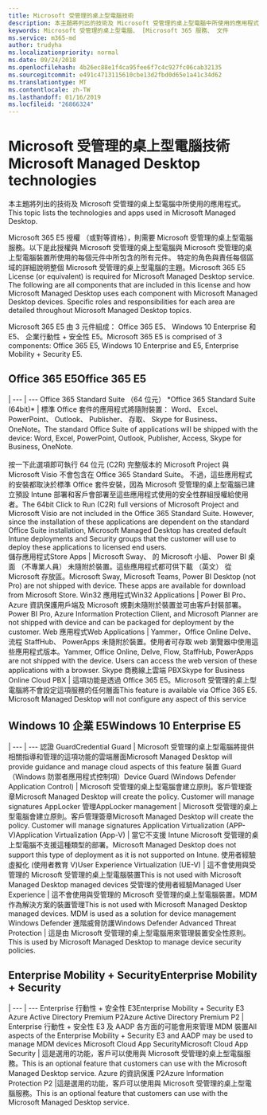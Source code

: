 ```yaml
---
title: Microsoft 受管理的桌上型電腦技術
description: 本主題將列出的技術及 Microsoft 受管理的桌上型電腦中所使用的應用程式。
keywords: Microsoft 受管理的桌上型電腦、 [Microsoft 365 服務、 文件
ms.service: m365-md
author: trudyha
ms.localizationpriority: normal
ms.date: 09/24/2018
ms.openlocfilehash: 4b26ec88e1f4ca95fee6f7c4c927fc06cab32135
ms.sourcegitcommit: e491c4713115610cbe13d2fbd0d65e1a41c34d62
ms.translationtype: MT
ms.contentlocale: zh-TW
ms.lasthandoff: 01/16/2019
ms.locfileid: "26866324"
---
```

# <a name="microsoft-managed-desktop-technologies"></a><span data-ttu-id="2f224-104">Microsoft 受管理的桌上型電腦技術</span><span class="sxs-lookup"><span data-stu-id="2f224-104">Microsoft Managed Desktop technologies</span></span>

<span data-ttu-id="2f224-105">本主題將列出的技術及 Microsoft 受管理的桌上型電腦中所使用的應用程式。</span><span class="sxs-lookup"><span data-stu-id="2f224-105">This topic lists the technologies and apps used in Microsoft Managed Desktop.</span></span>

<!-- Microsoft 365 E5; Device as a Service -->
<!-- in O365 table, standard suite, removed this sentence "Please see the Installation of Project/Visio 64bit Click to Run Addendum for important deployment instructions. -->

<span data-ttu-id="2f224-p101">Microsoft 365 E5 授權 （或對等資格），則需要 Microsoft 受管理的桌上型電腦服務。以下是此授權與 Microsoft 受管理的桌上型電腦與 Microsoft 受管理的桌上型電腦裝置所使用的每個元件中所包含的所有元件。 特定的角色與責任每個區域的詳細說明整個 Microsoft 受管理的桌上型電腦的主題。</span><span class="sxs-lookup"><span data-stu-id="2f224-p101">Microsoft 365 E5 License (or equivalent) is required for Microsoft Managed Desktop service. The following are all components that are included in this license and how Microsoft Managed Desktop uses each component with Microsoft Managed Desktop devices.  Specific roles and responsibilities for each area are detailed throughout Microsoft Managed Desktop topics.</span></span> 

<span data-ttu-id="2f224-109">Microsoft 365 E5 由 3 元件組成： Office 365 E5、 Windows 10 Enterprise 和 E5、 企業行動性 + 安全性 E5。</span><span class="sxs-lookup"><span data-stu-id="2f224-109">Microsoft 365 E5 is comprised of 3 components: Office 365 E5, Windows 10 Enterprise and E5, Enterprise Mobility + Security E5.</span></span>  

## <a name="office-365-e5"></a><span data-ttu-id="2f224-110">Office 365 E5</span><span class="sxs-lookup"><span data-stu-id="2f224-110">Office 365 E5</span></span>
 |
 --- | ---
<span data-ttu-id="2f224-111">Office 365 Standard Suite （64 位元） \*</span><span class="sxs-lookup"><span data-stu-id="2f224-111">Office 365 Standard Suite (64bit)\*</span></span> | <span data-ttu-id="2f224-112">標準 Office 套件的應用程式將隨附裝置： Word、 Excel、 PowerPoint、 Outlook、 Publisher、 存取、 Skype for Business、 OneNote。</span><span class="sxs-lookup"><span data-stu-id="2f224-112">The standard Office Suite of applications will be shipped with the device: Word, Excel, PowerPoint, Outlook, Publisher, Access, Skype for Business, OneNote.</span></span><br><br><span data-ttu-id="2f224-p102">按一下此選項即可執行 64 位元 (C2R) 完整版本的 Microsoft Project 與 Microsoft Visio 不會包含在 Office 365 Standard Suite。 不過，這些應用程式的安裝都取決於標準 Office 套件安裝，因為 Microsoft 受管理的桌上型電腦已建立預設 Intune 部署和客戶會部署至這些應用程式使用的安全性群組授權給使用者。</span><span class="sxs-lookup"><span data-stu-id="2f224-p102">The 64bit Click to Run (C2R) full versions of Microsoft Project and Microsoft Visio are not included in the Office 365 Standard Suite.  However, since the installation of these applications are dependent on the standard Office Suite installation, Microsoft Managed Desktop has created default Intune deployments and Security groups that the customer will use to deploy these applications to licensed end users.</span></span>  
<span data-ttu-id="2f224-115">儲存應用程式</span><span class="sxs-lookup"><span data-stu-id="2f224-115">Store Apps</span></span> |    <span data-ttu-id="2f224-p103">Microsoft Sway、 的 Microsoft 小組、 Power BI 桌面 （不專業人員） 未隨附於裝置。這些應用程式都可供下載 （英文） 從 Microsoft 存放區。</span><span class="sxs-lookup"><span data-stu-id="2f224-p103">Microsoft Sway, Microsoft Teams, Power BI Desktop (not Pro) are not shipped with device. These apps are available for download from Microsoft Store.</span></span>
<span data-ttu-id="2f224-118">Win32 應用程式</span><span class="sxs-lookup"><span data-stu-id="2f224-118">Win32 Applications</span></span> |    <span data-ttu-id="2f224-119">Power BI Pro、 Azure 資訊保護用戶端及 Microsoft 規劃未隨附於裝置並可由客戶封裝部署。</span><span class="sxs-lookup"><span data-stu-id="2f224-119">Power BI Pro, Azure Information Protection Client, and Microsoft Planner are not shipped with device and can be packaged for deployment by the customer.</span></span> 
<span data-ttu-id="2f224-120">Web 應用程式</span><span class="sxs-lookup"><span data-stu-id="2f224-120">Web Applications</span></span> |  <span data-ttu-id="2f224-p104">Yammer，Office Online Delve、 流程 StaffHub、 PowerApps 未隨附於裝置。使用者可存取 web 瀏覽器中使用這些應用程式版本。</span><span class="sxs-lookup"><span data-stu-id="2f224-p104">Yammer, Office Online, Delve, Flow, StaffHub, PowerApps are not shipped with the device. Users can access the web version of these applications with a browser.</span></span>
<span data-ttu-id="2f224-123">Skype 商務線上雲端 PBX</span><span class="sxs-lookup"><span data-stu-id="2f224-123">Skype for Business Online Cloud PBX</span></span> | <span data-ttu-id="2f224-p105">這項功能是透過 Office 365 E5。Microsoft 受管理的桌上型電腦將不會設定這項服務的任何層面</span><span class="sxs-lookup"><span data-stu-id="2f224-p105">This feature is available via Office 365 E5. Microsoft Managed Desktop will not configure any aspect of this service</span></span>

## <a name="windows-10-enterprise-e5"></a><span data-ttu-id="2f224-126">Windows 10 企業 E5</span><span class="sxs-lookup"><span data-stu-id="2f224-126">Windows 10 Enterprise E5</span></span>

 |
 --- | ---
<span data-ttu-id="2f224-127">認證 Guard</span><span class="sxs-lookup"><span data-stu-id="2f224-127">Credential Guard</span></span> |  <span data-ttu-id="2f224-128">Microsoft 受管理的桌上型電腦將提供相關指導和管理的這項功能的雲端層面</span><span class="sxs-lookup"><span data-stu-id="2f224-128">Microsoft Managed Desktop will provide guidance and manage cloud aspects of this feature</span></span>
<span data-ttu-id="2f224-129">裝置 Guard （Windows 防禦者應用程式控制項）</span><span class="sxs-lookup"><span data-stu-id="2f224-129">Device Guard (Windows Defender Application Control)</span></span> | <span data-ttu-id="2f224-p106">Microsoft 受管理的桌上型電腦會建立原則。客戶管理簽章</span><span class="sxs-lookup"><span data-stu-id="2f224-p106">Microsoft Managed Desktop will create the policy. Customer will manage signatures</span></span>
<span data-ttu-id="2f224-132">AppLocker 管理</span><span class="sxs-lookup"><span data-stu-id="2f224-132">AppLocker management</span></span> |  <span data-ttu-id="2f224-p107">Microsoft 受管理的桌上型電腦會建立原則。客戶管理簽章</span><span class="sxs-lookup"><span data-stu-id="2f224-p107">Microsoft Managed Desktop will create the policy. Customer will manage signatures</span></span>
<span data-ttu-id="2f224-135">Application Virtualization (APP-V)</span><span class="sxs-lookup"><span data-stu-id="2f224-135">Application Virtualization (App-V)</span></span> |    <span data-ttu-id="2f224-136">當它不支援 Intune Microsoft 受管理的桌上型電腦不支援這種類型的部署。</span><span class="sxs-lookup"><span data-stu-id="2f224-136">Microsoft Managed Desktop does not support this type of deployment as it is not supported on Intune.</span></span>
<span data-ttu-id="2f224-137">使用者經驗虛擬化 (使用者教育 V)</span><span class="sxs-lookup"><span data-stu-id="2f224-137">User Experience Virtualization (UE-V)</span></span> | <span data-ttu-id="2f224-138">這不會使用與受管理的 Microsoft 受管理的桌上型電腦裝置</span><span class="sxs-lookup"><span data-stu-id="2f224-138">This is not used with Microsoft Managed Desktop managed devices</span></span>
<span data-ttu-id="2f224-139">受管理的使用者經驗</span><span class="sxs-lookup"><span data-stu-id="2f224-139">Managed User Experience</span></span>  | <span data-ttu-id="2f224-p108">這不會使用與受管理的 Microsoft 受管理的桌上型電腦裝置。MDM 作為解決方案的裝置管理</span><span class="sxs-lookup"><span data-stu-id="2f224-p108">This is not used with Microsoft Managed Desktop managed devices. MDM is used as a solution for device management</span></span>
<span data-ttu-id="2f224-142">Windows Defender 進階威脅防護</span><span class="sxs-lookup"><span data-stu-id="2f224-142">Windows Defender Advanced Threat Protection</span></span> |   <span data-ttu-id="2f224-143">這是由 Microsoft 受管理的桌上型電腦用來管理裝置安全性原則。</span><span class="sxs-lookup"><span data-stu-id="2f224-143">This is used by Microsoft Managed Desktop to manage device security policies.</span></span> 

## <a name="enterprise-mobility--security"></a><span data-ttu-id="2f224-144">Enterprise Mobility + Security</span><span class="sxs-lookup"><span data-stu-id="2f224-144">Enterprise Mobility + Security</span></span> 

 |
 --- | ---
<span data-ttu-id="2f224-145">Enterprise 行動性 + 安全性 E3</span><span class="sxs-lookup"><span data-stu-id="2f224-145">Enterprise Mobility + Security E3</span></span><br><span data-ttu-id="2f224-146">Azure Active Directory Premium P2</span><span class="sxs-lookup"><span data-stu-id="2f224-146">Azure Active Directory Premium P2</span></span> |    <span data-ttu-id="2f224-147">Enterprise 行動性 + 安全性 E3 及 AADP 各方面的可能會用來管理 MDM 裝置</span><span class="sxs-lookup"><span data-stu-id="2f224-147">All aspects of the Enterprise Mobility + Security E3 and AADP may be used to manage MDM devices</span></span>
<span data-ttu-id="2f224-148">Microsoft Cloud App Security</span><span class="sxs-lookup"><span data-stu-id="2f224-148">Microsoft Cloud App Security</span></span> |  <span data-ttu-id="2f224-149">這是選用的功能，客戶可以使用與 Microsoft 受管理的桌上型電腦服務。</span><span class="sxs-lookup"><span data-stu-id="2f224-149">This is an optional feature that customers can use with the Microsoft Managed Desktop service.</span></span>
<span data-ttu-id="2f224-150">Azure 的資訊保護 P2</span><span class="sxs-lookup"><span data-stu-id="2f224-150">Azure Information Protection P2</span></span>  |<span data-ttu-id="2f224-151">這是選用的功能，客戶可以使用與 Microsoft 受管理的桌上型電腦服務。</span><span class="sxs-lookup"><span data-stu-id="2f224-151">This is an optional feature that customers can use with the Microsoft Managed Desktop service.</span></span>

